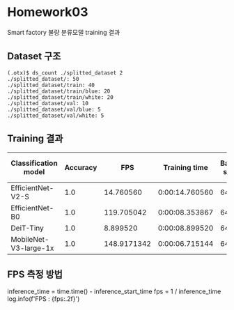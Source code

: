 # Homework03
Smart factory 불량 분류모델 training 결과

## Dataset 구조
```
(.otx)$ ds_count ./splitted_dataset 2
./splitted_dataset/: 50
./splitted_dataset/train: 40
./splitted_dataset/train/blue: 20​
./splitted_dataset/train/white: 20
./splitted_dataset/val: 10
./splitted_dataset/val/blue: 5
./splitted_dataset/val/white: 5
```

## Training 결과
|Classification model|Accuracy|FPS|Training time|Batch size|Learning rate|Other hyper-prams|
|----|----|----|----|----|----|----|
|EfficientNet-V2-S| 1.0 |14.760560|0:00:14.760560|64|0.0071|-|
|EfficientNet-B0| 1.0 |119.705042|0:00:08.353867|64|0.0049|-|
|DeiT-Tiny| 1.0 |8.899520|0:00:08.899520|64|0.0001|-|
|MobileNet-V3-large-1x|1.0 |148.9171342|0:00:06.715144|64|0.0058|-|

## FPS 측정 방법
inference_time = time.time() - inference_start_time fps = 1 / inference_time log.info(f'FPS : {fps:.2f}')
